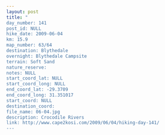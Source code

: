 ```yaml
---
layout: post
title: "
day_number: 141
post_id: NULL
hike_date: 2009-06-04
km: 15.9
map_number: 63/64
destination: Blythedale 
overnight: Blythedale Campsite
terrain: Soft Sand
nature_reserve: 
notes: NULL
start_coord_lat: NULL
start_coord_long: NULL
end_coord_lat: -29.3709
end_coord_long: 31.351017
start_coord: NULL
destination_coord: 
file_name: 06-04.jpg
description: Crocodile Rivers
link: http://www.cape2kosi.com/2009/06/04/hiking-day-141/
---
```

